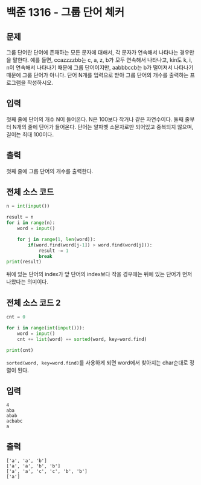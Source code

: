 # 백준 1316 - 그룹 단어 체커

## 문제
그룹 단어란 단어에 존재하는 모든 문자에 대해서, 각 문자가 연속해서 나타나는 경우만을 말한다. 예를 들면, ccazzzzbb는 c, a, z, b가 모두 연속해서 나타나고, kin도 k, i, n이 연속해서 나타나기 때문에 그룹 단어이지만, aabbbccb는 b가 떨어져서 나타나기 때문에 그룹 단어가 아니다.
단어 N개를 입력으로 받아 그룹 단어의 개수를 출력하는 프로그램을 작성하시오.


## 입력
첫째 줄에 단어의 개수 N이 들어온다. N은 100보다 작거나 같은 자연수이다. 둘째 줄부터 N개의 줄에 단어가 들어온다. 단어는 알파벳 소문자로만 되어있고 중복되지 않으며, 길이는 최대 100이다.

## 출력
첫째 줄에 그룹 단어의 개수를 출력한다.


## 전체 소스 코드
```python
n = int(input())

result = n
for i in range(n):
    word = input()

    for j in range(1, len(word)):
        if(word.find(word[j-1]) > word.find(word[j])):
            result -= 1
            break
print(result)
```
뒤에 있는 단어의 index가  앞 단어의 index보다 작을 경우에는 뒤에 있는 단어가 먼저 나왔다는 의미이다.



## 전체 소스 코드 2
```python
cnt = 0

for i in range(int(input())):
    word = input()
    cnt += list(word) == sorted(word, key=word.find)

print(cnt)
```
`sorted(word, key=word.find)`를 사용하게 되면 word에서 찾아지는 char순대로 정렬이 된다.

## 입력
```
4
aba
abab
acbabc
a
```

## 출력
```
['a', 'a', 'b']
['a', 'a', 'b', 'b']
['a', 'a', 'c', 'c', 'b', 'b']
['a']
```